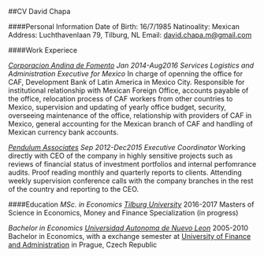 ##CV David Chapa

####Personal Information
Date of Birth: 16/7/1985
Natinoality: Mexican
Address: Luchthavenlaan 79, Tilburg, NL
Email: david.chapa.m@gmail.com

####Work Experiece

[*Corporacion Andina de Fomento*](www.caf.com)
_Jan 2014-Aug2016_
_Services Logistics and Administration Executive for Mexico_
In charge of openning the office for CAF, Development Bank of Latin America in Mexico City. Responsible for institutional relationship
with Mexican Foreign Office, accounts payable of the office, relocation process of CAF workers from other countries to Mexico, supervision 
and updating of yearly office budget, security, overseeing maintenance of the office, relationship with providers of CAF in Mexico, general 
accounting for the Mexican branch of CAF and handling of Mexican currency bank accounts.


[*Pendulum Associates*](www.pendulum.com.mx)
_Sep 2012-Dec2015_
_Executive Coordinator_
Working directly with CEO of the company in highly sensitive projects such as reviews of financial status of investment portfolios and 
internal perfomrance audits. Proof reading monthly and quarterly reports to clients. Attending weekly supervision conference calls with the company 
branches in the rest of the country and reporting to the CEO.

####Education
_MSc. in Economics_ 
[*Tilburg University*](wwww.tilburguniversity.edu)
2016-2017 Masters of Science in Economics, Money and Finance Specialization
(in progress)

_Bachelor in Economics_
[*Universidad Autonoma de Nuevo Leon*](www.uanl.mx)
2005-2010 Bachelor in Economics, with a exchange semester at [University of Finance and Administration](www.vsfs.cz) in Prague, Czech Republic

